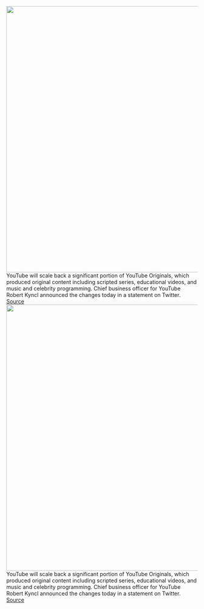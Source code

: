 <img src='https://cdn.vox-cdn.com/thumbor/ujVjd8LoHmdWZrIcIzDQ5xhCH0A=/0x0:2040x1360/1200x800/filters:focal(857x517:1183x843)/cdn.vox-cdn.com/uploads/chorus_image/image/70405083/acastro_180321_1777_youtube_0002.0.jpg' width='700px' /><br/>
YouTube will scale back a significant portion of YouTube Originals, which produced original content including scripted series, educational videos, and music and celebrity programming. Chief business officer for YouTube Robert Kyncl announced the changes today in a statement on Twitter.
<a href='https://www.theverge.com/2022/1/18/22889889/youtube-originals-series-ending-susanne-daniels'> Source <a/><img src='https://cdn.vox-cdn.com/thumbor/ujVjd8LoHmdWZrIcIzDQ5xhCH0A=/0x0:2040x1360/1200x800/filters:focal(857x517:1183x843)/cdn.vox-cdn.com/uploads/chorus_image/image/70405083/acastro_180321_1777_youtube_0002.0.jpg' width='700px' /><br/>
YouTube will scale back a significant portion of YouTube Originals, which produced original content including scripted series, educational videos, and music and celebrity programming. Chief business officer for YouTube Robert Kyncl announced the changes today in a statement on Twitter.
<a href='https://www.theverge.com/2022/1/18/22889889/youtube-originals-series-ending-susanne-daniels'> Source <a/>